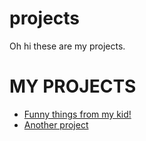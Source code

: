 # projects

Oh hi these are my projects.

<h1>MY PROJECTS</h1>
<ul>
  <li><a href="/projects/onemonth%20javascript/week%201/my%20random%20storytime/index.html">Funny things from my kid!</a>
  <li><a href="…">Another project</a>
</ul>
